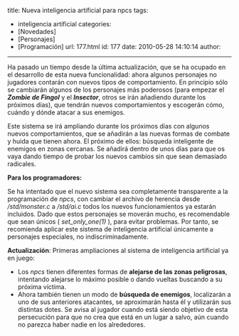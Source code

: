 title: Nueva inteligencia artificial para npcs
tags:
  - inteligencia artificial
categories:
  - [Novedades]
  - [Personajes]
  - [Programación]
url: 177.html
id: 177
date: 2010-05-28 14:10:14
author:
---
Ha pasado un tiempo desde la última actualización, que se ha ocupado en el desarrollo de esta nueva funcionalidad: ahora algunos personajes no jugadores contarán con nuevos tipos de comportamiento. En principio sólo se cambiarán algunos de los personajes más poderosos (para empezar el _**Zombie de Fingol**_ y el **_Insector_**, otros se irán añadiendo durante los próximos días), que tendrán nuevos comportamientos y escogerán cómo, cuándo y dónde atacar a sus enemigos.

Este sistema se irá ampliando durante los próximos días con algunos nuevos comportamientos, que se añadirán a las nuevas formas de combate y huida que tienen ahora. El próximo de ellos: búsqueda inteligente de enemigos en zonas cercanas. Se añadirá dentro de unos días para que os vaya dando tiempo de probar los nuevos cambios sin que sean demasiado radicales.

**Para los programadores:**

Se ha intentado que el nuevo sistema sea completamente transparente a la programación de _npcs_, con cambiar el archivo de herencia desde _/std/monster.c_ a _/std/ai.c_ todos los nuevos funcionamientos ya estarán incluidos. Dado que estos personajes se moverán mucho, es recomendable que sean únicos ( *set_only_one(1)* ), para evitar problemas. Por tanto, se recomienda aplicar este sistema de inteligencia artificial únicamente a personajes especiales, no indiscriminadamente.

**Actualización**: Primeras ampliaciones al sistema de inteligencia artificial ya en juego:

*   Los _npcs_ tienen diferentes formas de **alejarse de las zonas peligrosas**, intentando alejarse lo máximo posible o dando vueltas buscando a su próxima víctima.
*   Ahora también tienen un modo de **búsqueda de enemigos**, localizarán a uno de sus anteriores atacantes, se aproximarán hasta él y utilizarán sus distintas dotes. Se avisa al jugador cuando está siendo objetivo de esta persecución para que no crea que está en un lugar a salvo, aún cuando no parezca haber nadie en los alrededores.